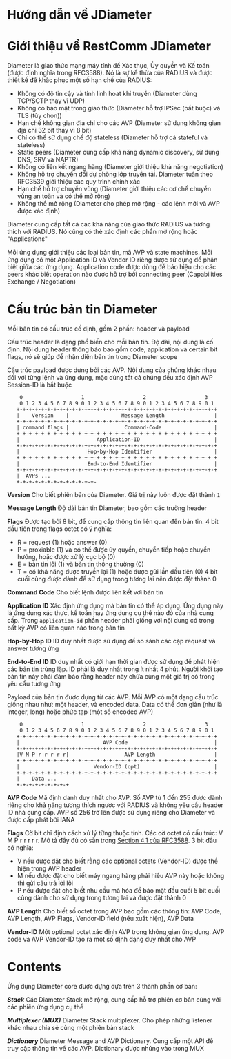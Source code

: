 # Hướng dẫn về JDiameter

# Giới thiệu về RestComm JDiameter

Diameter là giao thức mạng máy tính để Xác thực, Ủy quyền và Kế toán (được định nghĩa trong RFC3588). Nó là sự kế thừa của RADIUS và được thiết kế để khắc phục một số hạn chế của RADIUS:
- Không có độ tin cậy và tính linh hoat khi truyền (Diameter dùng TCP/SCTP thay vì UDP)
- Không có bảo mật trong giao thức (Diameter hỗ trợ IPSec (bắt buộc) và TLS (tùy chọn))
- Hạn chế không gian địa chỉ cho các AVP (Diameter sử dụng không gian địa chỉ 32 bit thay vì 8 bit)
- Chỉ có thể sử dụng chế độ stateless (Diameter hỗ trợ cả stateful và stateless)
- Static peers (Diameter cung cấp khả năng dynamic discovery, sử dụng DNS, SRV và NAPTR)
- Không có liên kết ngang hàng (Diameter giới thiệu khả năng negotiation)
- Không hỗ trợ chuyển đổi dự phòng lớp truyền tải. Diameter tuân theo RFC3539 giới thiệu các quy trình chính xác
- Hạn chế hỗ trợ chuyển vùng (Diameter giới thiệu các cơ chế chuyển vùng an toàn và có thể mở rộng)
- Không thể mở rộng (Diameter cho phép mở rộng - các lệnh mới và AVP được xác định)

Diameter cung cấp tất cả các khả năng của giao thức RADIUS và tương thích với RADIUS. Nó cũng có thẻ xác định các phần mở rộng hoặc "Applications"

Mỗi ứng dụng giới thiệu các loại bản tin, mã AVP và state machines. Mỗi ứng dụng có một Application ID và Vendor ID riêng được sử dụng để phân biệt giữa các ứng dụng. Application code được dùng để báo hiệu cho các peers khác biết operation nào được hỗ trợ bởi connecting peer (Capabilities Exchange / Negotiation)

# Cấu trúc bản tin Diameter

Mỗi bản tin có cấu trúc cố định, gồm 2 phần: header và payload

Cấu trúc header là dạng phổ biến cho mỗi bản tin. Độ dài, nội dung là cố định. Nội dung header thông báo bao gồm code, application và certain bit flags, nó sẽ giúp để nhận diện bản tin trong Diameter scope

Cấu trúc payload được dựng bởi các AVP. Nội dung của chúng khác nhau đối với từng lệnh và ứng dụng, mặc dùng tất cả chúng đều xác định AVP Session-ID là bắt buộc
```
    0                   1                   2                   3
    0 1 2 3 4 5 6 7 8 9 0 1 2 3 4 5 6 7 8 9 0 1 2 3 4 5 6 7 8 9 0 1
   +-+-+-+-+-+-+-+-+-+-+-+-+-+-+-+-+-+-+-+-+-+-+-+-+-+-+-+-+-+-+-+-+
   |    Version    |                 Message Length                |
   +-+-+-+-+-+-+-+-+-+-+-+-+-+-+-+-+-+-+-+-+-+-+-+-+-+-+-+-+-+-+-+-+
   | command flags |                  Command-Code                 |
   +-+-+-+-+-+-+-+-+-+-+-+-+-+-+-+-+-+-+-+-+-+-+-+-+-+-+-+-+-+-+-+-+
   |                         Application-ID                        |
   +-+-+-+-+-+-+-+-+-+-+-+-+-+-+-+-+-+-+-+-+-+-+-+-+-+-+-+-+-+-+-+-+
   |                      Hop-by-Hop Identifier                    |
   +-+-+-+-+-+-+-+-+-+-+-+-+-+-+-+-+-+-+-+-+-+-+-+-+-+-+-+-+-+-+-+-+
   |                      End-to-End Identifier                    |
   +-+-+-+-+-+-+-+-+-+-+-+-+-+-+-+-+-+-+-+-+-+-+-+-+-+-+-+-+-+-+-+-+
   |  AVPs ...
   +-+-+-+-+-+-+-+-+-+-+-+-+-
```
**Version** Cho biết phiên bản của Diameter. Giá trị này luôn được đặt thành `1`

**Message Length** Độ dài bản tin Diameter, bao gồm các trường header

**Flags** Được tạo bởi 8 bit, để cung cấp thông tin liên quan đến bản tin. 4 bit đầu tiên trong flags octet có ý nghĩa:
- R = request (1) hoặc answer (0)
- P = proxiable (1) và có thể được ủy quyền, chuyển tiếp hoặc chuyển hướng, hoặc được xử lý cục bộ (0)
- E = bản tin lỗi (1) và bản tin thông thường (0)
- T = có khả năng được truyền lại (1) hoặc được gửi lần đầu tiên (0)
4 bit cuối cùng được dành để sử dụng trong tương lai nên được đặt thành 0

**Command Code** Cho biết lệnh được liên kết với bản tin

**Application ID** Xác định ứng dụng mà bản tin có thể áp dụng. Ứng dụng này là ứng dụng xác thực, kế toán hay ứng dụng cụ thể nào đó của nhà cung cấp. Trong `application-id` phần header phải giống với nội dung có trong bất kỳ AVP có liên quan nào trong bản tin

**Hop-by-Hop ID** ID duy nhất được sử dụng để so sánh các cặp request và answer tương ứng

**End-to-End ID** ID duy nhất có giới hạn thời gian được sử dụng để phát hiện các bản tin trùng lặp. ID phải là duy nhất trong ít nhất 4 phút. Người khởi tạo bản tin này phải đảm bảo rằng header này chứa cùng một giá trị có trong yêu cầu tương ứng

Payload của bản tin được dựng từ các AVP. Mỗi AVP có một dạng cấu trúc giống nhau như: một header, và encoded data. Data có thể đơn giản (như là integer, long) hoặc phức tạp (một số encoded AVP)
```
    0                   1                   2                   3
    0 1 2 3 4 5 6 7 8 9 0 1 2 3 4 5 6 7 8 9 0 1 2 3 4 5 6 7 8 9 0 1
   +-+-+-+-+-+-+-+-+-+-+-+-+-+-+-+-+-+-+-+-+-+-+-+-+-+-+-+-+-+-+-+-+
   |                           AVP Code                            |
   +-+-+-+-+-+-+-+-+-+-+-+-+-+-+-+-+-+-+-+-+-+-+-+-+-+-+-+-+-+-+-+-+
   |V M P r r r r r|                  AVP Length                   |
   +-+-+-+-+-+-+-+-+-+-+-+-+-+-+-+-+-+-+-+-+-+-+-+-+-+-+-+-+-+-+-+-+
   |                        Vendor-ID (opt)                        |
   +-+-+-+-+-+-+-+-+-+-+-+-+-+-+-+-+-+-+-+-+-+-+-+-+-+-+-+-+-+-+-+-+
   |    Data ...
   +-+-+-+-+-+-+-+-+
```
**AVP Code** Mã định danh duy nhất cho AVP. Số AVP từ 1 đến 255 được dành riêng cho khả năng tương thích ngược với RADIUS và không yêu cầu header ID nhà cung cấp. AVP số 256 trở lên được sử dụng riêng cho Diameter và được cấp phát bởi IANA

**Flags** Cờ bit chỉ định cách xử lý từng thuộc tính. Các cờ octet có cấu trúc: V M P r r r r r. Mô tả đầy đủ có sẵn trong [Section 4.1 của RFC3588](https://www.rfc-editor.org/rfc/rfc3588#section-4.1). 3 bit đầu có nghĩa:
- V nếu được đặt cho biết rằng các optional octets (Vendor-ID) được thể hiện trong AVP header
- M nếu được đặt cho biết máy ngang hàng phải hiểu AVP này hoặc không thì gửi câu trả lời lỗi
- P nếu được đặt cho biết nhu cầu mã hóa để bảo mật đầu cuối
5 bit cuối cùng dành cho sử dụng trong tương lai và được đặt thành 0

**AVP Length** Cho biết số octet trong AVP bao gồm các thông tin: AVP Code, AVP Length, AVP Flags, Vendor-ID field (nếu xuất hiện), AVP Data

**Vendor-ID** Một optional octet xác định AVP trong không gian ứng dụng. AVP code và AVP Vendor-ID tạo ra một số định dạng duy nhất cho AVP

# Contents

Ứng dụng Diameter core được dựng dựa trên 3 thành phần cơ bản:

***Stack*** Các Diameter Stack mở rộng, cung cấp hỗ trợ phiên cơ bản cùng với các phiên ứng dụng cụ thể

***Multiplexer (MUX)*** Diameter Stack multiplexer. Cho phép những listener khác nhau chia sẻ cùng một phiên bản stack

***Dictionary*** Diameter Message and AVP Dictionary. Cung cấp một API để truy cập thông tin về các AVP. Dictionary được nhúng vào trong MUX
